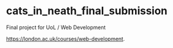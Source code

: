 # cats_in_neath_final_submission

Final project for UoL / Web Development 

https://london.ac.uk/courses/web-development.
